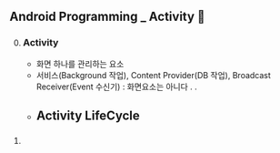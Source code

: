 ## Android Programming _ Activity 🌺

0. ### Activity
    - 화면 하나를 관리하는 요소
    - 서비스(Background 작업), Content Provider(DB 작업), Broadcast Receiver(Event 수신기) : 화면요소는 아니다 . .
    - **Activity LifeCycle**
        - 
1. ### []()
